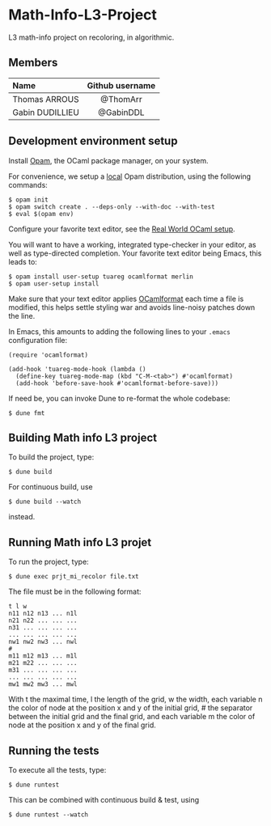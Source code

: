 # Math-Info-L3-Project
L3 math-info project on recoloring, in algorithmic.

## Members

| Name                | Github username |
| :------------------ | :-------------: |
| Thomas ARROUS       |     @ThomArr     |
| Gabin DUDILLIEU     |    @GabinDDL    |

## Development environment setup

Install [Opam](https://opam.ocaml.org/doc/Install.html), the OCaml
package manager, on your system.

For convenience, we setup a [local](https://opam.ocaml.org/blog/opam-local-switches/) Opam distribution, using the following commands:

```
$ opam init
$ opam switch create . --deps-only --with-doc --with-test
$ eval $(opam env)
```

Configure your favorite text editor, see the [Real World OCaml setup](http://dev.realworldocaml.org/install.html#editor-setup).

You will want to have a working, integrated type-checker in your
editor, as well as type-directed completion. Your favorite text editor
being Emacs, this leads to:

```
$ opam install user-setup tuareg ocamlformat merlin
$ opam user-setup install
```

Make sure that your text editor applies
[OCamlformat](https://ocaml.org/p/ocamlformat/0.22.4/doc/editor_setup.html#editor-setup)
each time a file is modified, this helps settle styling war and avoids
line-noisy patches down the line.

In Emacs, this amounts to adding the following lines to your `.emacs`
configuration file:

```elisp
(require 'ocamlformat)

(add-hook 'tuareg-mode-hook (lambda ()
  (define-key tuareg-mode-map (kbd "C-M-<tab>") #'ocamlformat)
  (add-hook 'before-save-hook #'ocamlformat-before-save)))
```

If need be, you can invoke Dune to re-format the whole codebase:

```
$ dune fmt
```

## Building Math info L3 project

To build the project, type:

```
$ dune build
```

For continuous build, use

```
$ dune build --watch
```

instead.

## Running Math info L3 projet

To run the project, type:

```
$ dune exec prjt_mi_recolor file.txt
```

The file must be in the following format:
```
t l w
n11 n12 n13 ... n1l
n21 n22 ... ... ...
n31 ... ... ... ...
... ... ... ... ...
nw1 nw2 nw3 ... nwl
#
m11 m12 m13 ... m1l
m21 m22 ... ... ...
m31 ... ... ... ...
... ... ... ... ...
mw1 mw2 mw3 ... mwl
```
With t the maximal time, l the length of the grid, w the width, each variable n the color of node at the position x and y of the initial grid,
\# the separator between the initial grid and the final grid, and each variable m the color of node at the position x and y of the final grid.


## Running the tests

To execute all the tests, type:

```
$ dune runtest
```

This can be combined with continuous build & test, using

```
$ dune runtest --watch
```

